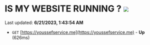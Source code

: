 # IS MY WEBSITE RUNNING ? [![](https://img.shields.io/static/v1?label=Sponsor&message=%E2%9D%A4&logo=GitHub&color=%23fe8e86)](https://github.com/sponsors/<username>)

Last updated: **6/21/2023, 1:43:54 AM**

- `GET` [https://youssefservice.me](https://youssefservice.me) - **Up** (626ms)
